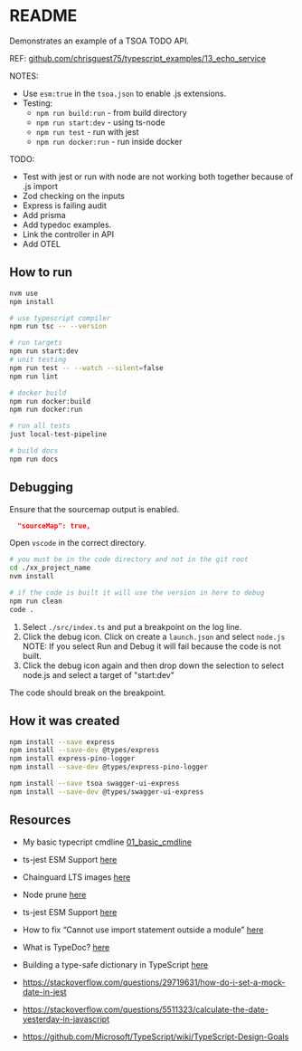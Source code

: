 # README

Demonstrates an example of a TSOA TODO API.

REF: [github.com/chrisguest75/typescript_examples/13_echo_service](https://github.com/chrisguest75/typescript_examples/tree/master/13_echo_service)  

NOTES:

* Use `esm:true` in the `tsoa.json` to enable .js extensions.  
* Testing:
    * `npm run build:run` - from build directory
    * `npm run start:dev` - using ts-node
    * `npm run test` - run with jest
    * `npm run docker:run` - run inside docker

TODO:

* Test with jest or run with node are not working both together because of .js import  
* Zod checking on the inputs
* Express is failing audit
* Add prisma
* Add typedoc examples.
* Link the controller in API
* Add OTEL

## How to run

```sh
nvm use
npm install

# use typescript compiler
npm run tsc -- --version  

# run targets
npm run start:dev
# unit testing
npm run test -- --watch --silent=false
npm run lint

# docker build
npm run docker:build
npm run docker:run

# run all tests
just local-test-pipeline

# build docs
npm run docs
```

## Debugging

Ensure that the sourcemap output is enabled.  

```json
  "sourceMap": true,  
```

Open `vscode` in the correct directory.  

```sh
# you must be in the code directory and not in the git root
cd ./xx_project_name
nvm install

# if the code is built it will use the version in here to debug
npm run clean
code .
```

1. Select `./src/index.ts` and put a breakpoint on the log line.  
2. Click the debug icon. Click on create a `launch.json` and select `node.js` NOTE: If you select Run and Debug it will fail because the code is not built.  
3. Click the debug icon again and then drop down the selection to select node.js and select a target of "start:dev"

The code should break on the breakpoint.  

## How it was created

```sh
npm install --save express 
npm install --save-dev @types/express
npm install express-pino-logger
npm install --save-dev @types/express-pino-logger

npm install --save tsoa swagger-ui-express
npm install --save-dev @types/swagger-ui-express
```

## Resources

* My basic typecript cmdline [01_basic_cmdline](https://github.com/chrisguest75/typescript_examples/tree/master/01_basic_cmdline)
* ts-jest ESM Support [here](https://kulshekhar.github.io/ts-jest/docs/guides/esm-support/#support-mts-extension)  

* Chainguard LTS images [here](https://images.chainguard.dev/directory/image/node-lts/versions)
* Node prune [here](https://github.com/tj/node-prune/tree/master)  


* ts-jest ESM Support [here](https://kulshekhar.github.io/ts-jest/docs/guides/esm-support/)
* How to fix “Cannot use import statement outside a module” [here](https://codedamn.com/news/nodejs/cannot-use-import-statement-outside-a-module)

* What is TypeDoc? [here](https://typedoc.org/guides/overview/)
* Building a type-safe dictionary in TypeScript [here](https://blog.logrocket.com/building-type-safe-dictionary-typescript/#)


* https://stackoverflow.com/questions/29719631/how-do-i-set-a-mock-date-in-jest
* https://stackoverflow.com/questions/5511323/calculate-the-date-yesterday-in-javascript
* https://github.com/Microsoft/TypeScript/wiki/TypeScript-Design-Goals